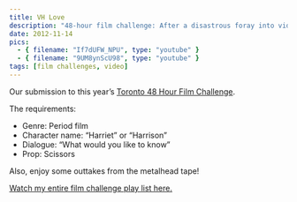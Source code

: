 ```yaml
---
title: VH Love
description: "48-hour film challenge: After a disastrous foray into video dating, Harriet goes to her bartender friend to be consoled."
date: 2012-11-14
pics:
  - { filename: "If7dUFW_NPU", type: "youtube" }
  - { filename: "9UM8ynScU98", type: "youtube" }
tags: [film challenges, video]
---
```

Our submission to this year’s [Toronto 48 Hour Film Challenge](https://www.48hourfilm.com/toronto).

The requirements:

- Genre: Period film
- Character name: “Harriet” or “Harrison”
- Dialogue: “What would you like to know”
- Prop: Scissors

Also, enjoy some outtakes from the metalhead tape!

[Watch my entire film challenge play list here.](https://www.youtube.com/watch?v=4Me3zDGkiUQ&list=PLejSYJ7FH1s2KTYgidFS0SdPvHUOSkT_W)